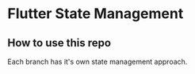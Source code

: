 # Flutter State Management

## How to use this repo

Each branch has it's own state management approach.
